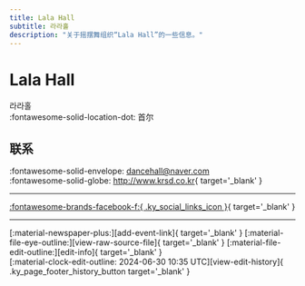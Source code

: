 ```yaml
---
title: Lala Hall
subtitle: 라라홀
description: "关于摇摆舞组织“Lala Hall”的一些信息。"
---
```


# Lala Hall

라라홀  
:fontawesome-solid-location-dot: 首尔  


## 联系

:fontawesome-solid-envelope: <dancehall@naver.com>  
:fontawesome-solid-globe: <http://www.krsd.co.kr>{ target='_blank' }  

---

 [:fontawesome-brands-facebook-f:{ .ky_social_links_icon }](https://www.facebook.com/lalahallswing){ target='_blank' }

---

<div class="ky_page_footer" markdown>
<div class="ky_page_footer_trailing" markdown="span">
[:material-newspaper-plus:][add-event-link]{ target='_blank' }
[:material-file-eye-outline:][view-raw-source-file]{ target='_blank' }
[:material-file-edit-outline:][edit-info]{ target='_blank' }
</div>
<div class="ky_page_footer_leading" markdown="span">
[:material-clock-edit-outline: 2024-06-30 10:35 UTC][view-edit-history]{ .ky_page_footer_history_button target='_blank' }
</div>
</div>

[add-event-link]: https://github.com/swingdance/events/issues/new?assignees=&labels=add+event&projects=&template=02-add_entity.yml&title=%5Bkr%5D%20%3CName%3E&region=kr&province=Seoul&city=Seoul&org_id=lala-hall "添加活动"
[view-raw-source-file]: https://github.com/swingdance/orgs/blob/main/kr/lala-hall.json "查看原始源文件"
[edit-info]: https://github.com/swingdance/orgs/issues/new?assignees=&labels=update+org&projects=&template=03-update_entity.yml&title=%5Bkr%5D%20Lala%20Hall&region=kr&id=lala-hall&name=Lala%20Hall "编辑信息"

[view-edit-history]: https://github.com/swingdance/orgs/commits/main/kr/lala-hall.json "查看编辑历史"
